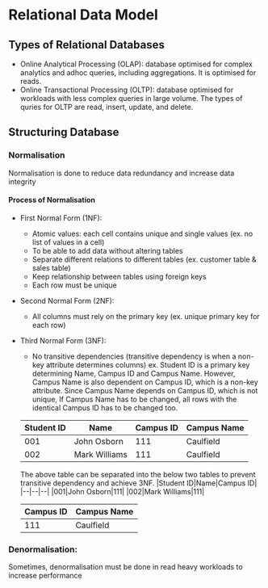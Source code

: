 # Relational Data Model
## Types of Relational Databases
- Online Analytical Processing (OLAP): database optimised for complex analytics and adhoc queries, including aggregations. It is optimised for reads.
- Online Transactional Processing (OLTP): database optimised for workloads with less complex queries in large volume. The types of quries for OLTP are read, insert, update, and delete.

## Structuring Database
### Normalisation
Normalisation is done to reduce data redundancy and increase data integrity

#### Process of Normalisation
- First Normal Form (1NF):
  - Atomic values: each cell contains unique and single values (ex. no list of values in a cell)
  - To be able to add data without altering tables
  - Separate different relations to different tables (ex. customer table & sales table) 
  - Keep relationship between tables using foreign keys
  - Each row must be unique
- Second Normal Form (2NF):
  - All columns must rely on the primary key (ex. unique primary key for each row)
- Third Normal Form (3NF):
  - No transitive dependencies (transitive dependency is when a non-key attribute determines columns)
  ex.
  Student ID is a primary key determining Name, Campus ID and Campus Name. However, Campus Name is also dependent on Campus ID, which is a non-key attribute. 
  Since Campus Name depends on Campus ID, which is not unique, If Campus Name has to be changed, all rows with the identical Campus ID has to be changed too.
  
  |Student ID|Name|Campus ID|Campus Name|
  |--|--|--|--|
  |001|John Osborn|111|Caulfield|
  |002|Mark Williams|111|Caulfield|
  
  The above table can be separated into the below two tables to prevent transitive dependency and achieve 3NF.
  |Student ID|Name|Campus ID|
  |--|--|--|
  |001|John Osborn|111|
  |002|Mark Williams|111|
  
  |Campus ID|Campus Name|
  |--|--|
  |111|Caulfield|
  

  

  
### Denormalisation: 
Sometimes, denormalisation must be done in read heavy workloads to increase performance
